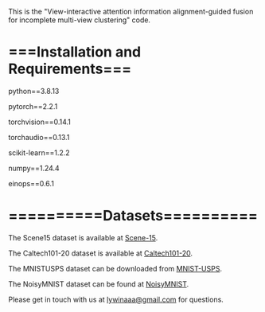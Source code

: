 This is the "View-interactive attention information alignment-guided fusion for incomplete multi-view clustering" code.



# ===Installation and Requirements===

python==3.8.13

pytorch==2.2.1

torchvision==0.14.1

torchaudio==0.13.1

scikit-learn==1.2.2

numpy==1.24.4

einops==0.6.1

# ==========Datasets==========

The Scene15 dataset is available at [Scene-15](https://github.com/QinghaiZheng1992/Code-for-UGLTL/blob/master/dataset/scene15.mat).

The Caltech101-20 dataset is available at [Caltech101-20](https://github.com/wangsiwei2010/FPMVS-CAG/blob/0bb9c52cb10b36215995db54cb6b5b2ab19d7bcc/0-dataset/Caltech101-20.mat).

The MNISTUSPS dataset can be downloaded from [MNIST-USPS](https://github.com/YangSkywalker/L1-MvDA-VC/blob/main/Data/MNIST-USPS.mat). 

The NoisyMNIST dataset can be found at [NoisyMNIST](https://github.com/fariba87/noisyMNIST/tree/main/noisyMNIST/noisyMNIST).

Please get in touch with us at lywinaaa@gmail.com for questions.
